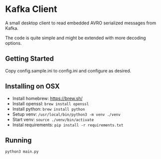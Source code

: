 # Kafka Client
A small desktop client to read embedded AVRO serialized messages from Kafka.

The code is quite simple and might be extended with more decoding options. 

## Getting Started

Copy config.sample.ini to config.ini and configure as desired.

## Installing on OSX

* Install homebrew: https://brew.sh/
* Install openssl: `brew install openssl`
* Install python: `brew install python`
* Setup venv: `/usr/local/bin/python3 -m venv ./venv`
* Start venv: `source ./venv/bin/activate`
* Instal requirements: `pip install -r requirements.txt`

## Running

```bash
python3 main.py
```